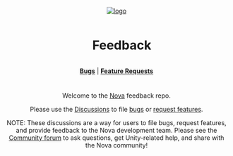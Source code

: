 <div align="center">
<div style="width:50%">

[![logo](https://novaui.io/resources/NovaLogo.png)](https://novaui.io/)

<div id="user-content-toc">
  <ul>
    <summary><h1 style="display: inline-block;">Feedback</h1></summary>
  </ul>
</div>

</div>

[**Bugs**](https://github.com/NovaUI-Unity/Feedback/discussions/categories/bugs) | [**Feature Requests**](https://github.com/NovaUI-Unity/Feedback/discussions/categories/feature-requests)

# 

Welcome to the [Nova](https://novaui.io/) feedback repo. 

Please use the [Discussions](https://github.com/NovaUI-Unity/Feedback/discussions) to file [bugs](https://github.com/NovaUI-Unity/Feedback/discussions/categories/bugs) or [request features](https://github.com/NovaUI-Unity/Feedback/discussions/categories/feature-requests).

NOTE: These discussions are a way for users to file bugs, request features, and provide feedback to the Nova development team.
Please see the [Community forum](https://github.com/NovaUI-Unity/Community) to ask questions, get Unity-related help, and share with the Nova community!
